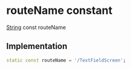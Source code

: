 


# routeName constant






[String](https://api.flutter.dev/flutter/dart-core/String-class.html) const routeName
  







## Implementation

```dart
static const routeName = '/TextFieldScreen';


```







